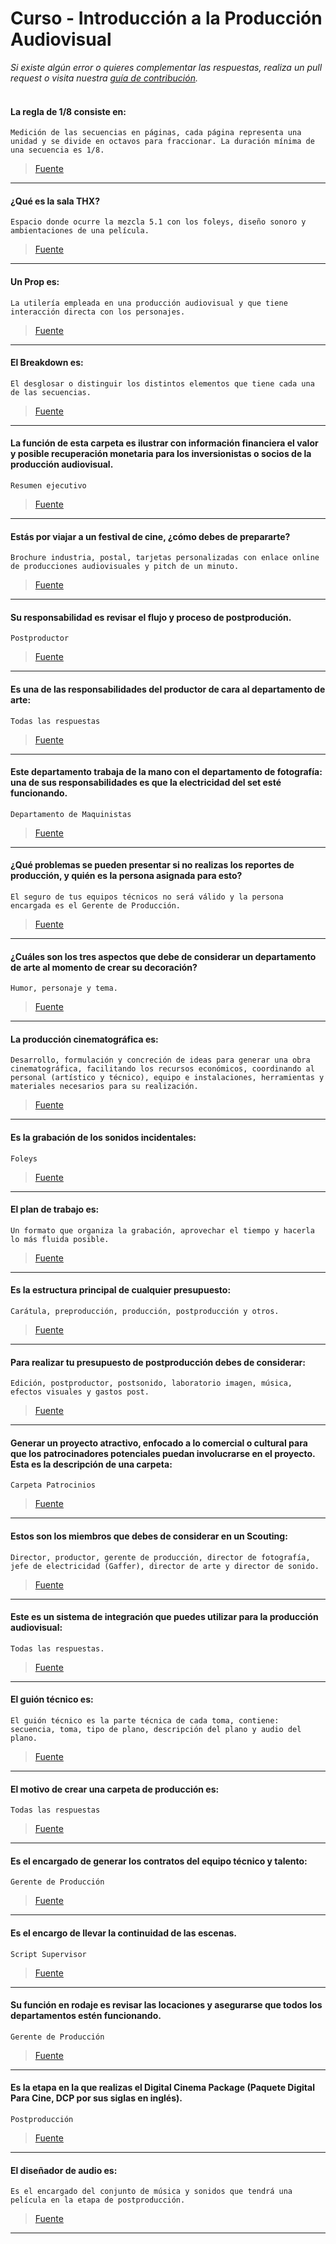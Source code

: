 # Curso - Introducción a la Producción Audiovisual
*Si existe algún error o quieres complementar las respuestas, realiza un pull request o visita nuestra [guía de contribución]().*
<br/><br/>

#### La regla de 1/8 consiste en:
```
Medición de las secuencias en páginas, cada página representa una unidad y se divide en octavos para fraccionar. La duración mínima de una secuencia es 1/8.
```
> [Fuente]()
------------

#### ¿Qué es la sala THX?

```
Espacio donde ocurre la mezcla 5.1 con los foleys, diseño sonoro y ambientaciones de una película.
```
> [Fuente]()
------------

#### Un Prop es:

```
La utilería empleada en una producción audiovisual y que tiene interacción directa con los personajes.
```
> [Fuente]()
------------

#### El Breakdown es:

```
El desglosar o distinguir los distintos elementos que tiene cada una de las secuencias.
```
> [Fuente]()
------------

#### La función de esta carpeta es ilustrar con información financiera el valor y posible recuperación monetaria para los inversionistas o socios de la producción audiovisual.

```
Resumen ejecutivo
```
> [Fuente]()
------------

#### Estás por viajar a un festival de cine, ¿cómo debes de prepararte?

```
Brochure industria, postal, tarjetas personalizadas con enlace online de producciones audiovisuales y pitch de un minuto.
```
> [Fuente]()
------------

#### Su responsabilidad es revisar el flujo y proceso de postprodución.

```
Postproductor
```
> [Fuente]()
------------

#### Es una de las responsabilidades del productor de cara al departamento de arte:

```
Todas las respuestas
```
> [Fuente]()
------------

#### Este departamento trabaja de la mano con el departamento de fotografía: una de sus responsabilidades es que la electricidad del set esté funcionando.

```
Departamento de Maquinistas
```
> [Fuente]()
------------

#### ¿Qué problemas se pueden presentar si no realizas los reportes de producción, y quién es la persona asignada para esto?

```
El seguro de tus equipos técnicos no será válido y la persona encargada es el Gerente de Producción.
```
> [Fuente]()
------------

#### ¿Cuáles son los tres aspectos que debe de considerar un departamento de arte al momento de crear su decoración?

```
Humor, personaje y tema.
```
> [Fuente]()
------------

#### La producción cinematográfica es:

```
Desarrollo, formulación y concreción de ideas para generar una obra cinematográfica, facilitando los recursos económicos, coordinando al personal (artístico y técnico), equipo e instalaciones, herramientas y materiales necesarios para su realización.
```
> [Fuente]()
------------

#### Es la grabación de los sonidos incidentales:

```
Foleys
```
> [Fuente]()
------------

#### El plan de trabajo es:

```
Un formato que organiza la grabación, aprovechar el tiempo y hacerla lo más fluida posible.
```
> [Fuente]()
------------

#### Es la estructura principal de cualquier presupuesto:

```
Carátula, preproducción, producción, postproducción y otros.
```
> [Fuente]()
------------

#### Para realizar tu presupuesto de postproducción debes de considerar:

```
Edición, postproductor, postsonido, laboratorio imagen, música, efectos visuales y gastos post.
```
> [Fuente]()
------------

#### Generar un proyecto atractivo, enfocado a lo comercial o cultural para que los patrocinadores potenciales puedan involucrarse en el proyecto. Esta es la descripción de una carpeta:

```
Carpeta Patrocinios
```
> [Fuente]()
------------

#### Estos son los miembros que debes de considerar en un Scouting:

```
Director, productor, gerente de producción, director de fotografía, jefe de electricidad (Gaffer), director de arte y director de sonido.
```
> [Fuente]()
------------

#### Este es un sistema de integración que puedes utilizar para la producción audiovisual:

```
Todas las respuestas.
```
> [Fuente]()
------------

#### El guión técnico es:

```
El guión técnico es la parte técnica de cada toma, contiene: secuencia, toma, tipo de plano, descripción del plano y audio del plano.
```
> [Fuente]()
------------

#### El motivo de crear una carpeta de producción es:

```
Todas las respuestas
```
> [Fuente]()
------------

#### Es el encargado de generar los contratos del equipo técnico y talento:

```
Gerente de Producción
```
> [Fuente]()
------------

#### Es el encargo de llevar la continuidad de las escenas.

```
Script Supervisor
```
> [Fuente]()
------------

#### Su función en rodaje es revisar las locaciones y asegurarse que todos los departamentos estén funcionando.

```
Gerente de Producción
```
> [Fuente]()
------------

#### Es la etapa en la que realizas el Digital Cinema Package (Paquete Digital Para Cine, DCP por sus siglas en inglés).

```
Postproducción
```
> [Fuente]()
------------

#### El diseñador de audio es:

```
Es el encargado del conjunto de música y sonidos que tendrá una película en la etapa de postproducción.
```
> [Fuente]()
------------
